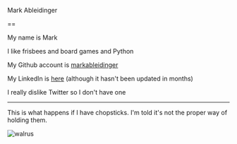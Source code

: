 Mark Ableidinger

==



My name is Mark

I like frisbees and board games and Python



My Github account is [markableidinger](https://github.com/markableidinger) 



My LinkedIn is [here](url) (although it hasn't been updated in months)



I really dislike Twitter so I don't have one



------



This is what happens if I have chopsticks. I'm told it's not the proper way of holding them.



![walrus](https://fbcdn-sphotos-d-a.akamaihd.net/hphotos-ak-xfa1/t1.0-9/417260_3422018353459_1155558582_n.jpg)
